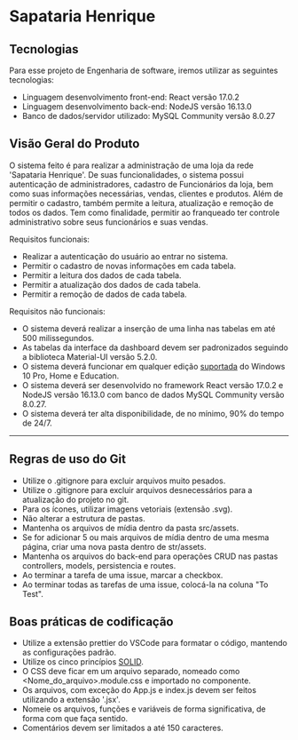 # Sapataria Henrique

## Tecnologias

Para esse projeto de Engenharia de software, iremos utilizar as seguintes tecnologias:

- Linguagem desenvolvimento front-end: React versão 17.0.2
- Linguagem desenvolvimento back-end: NodeJS versão 16.13.0
- Banco de dados/servidor utilizado: MySQL Community versão 8.0.27

## Visão Geral do Produto

O sistema feito é para realizar a administração de uma loja da rede 'Sapataria Henrique'. De suas funcionalidades, o sistema possui autenticação de administradores, cadastro de Funcionários da loja, bem como suas informações necessárias, vendas, clientes e produtos. Além de permitir o cadastro, também permite a leitura, atualização e remoção de todos os dados.
Tem como finalidade, permitir ao franqueado ter controle administrativo sobre seus funcionários e suas vendas.

Requisitos funcionais:

- Realizar a autenticação do usuário ao entrar no sistema.
- Permitir o cadastro de novas informações em cada tabela.
- Permitir a leitura dos dados de cada tabela.
- Permitir a atualização dos dados de cada tabela.
- Permitir a remoção de dados de cada tabela.

Requisitos não funcionais:

- O sistema deverá realizar a inserção de uma linha nas tabelas em até 500 milissegundos.
- As tabelas da interface da dashboard devem ser padronizados seguindo a biblioteca Material-UI versão 5.2.0.
- O sistema deverá funcionar em qualquer edição [suportada](https://docs.microsoft.com/pt-PT/lifecycle/faq/windows) do Windows 10 Pro, Home e Education.
- O sistema deverá ser desenvolvido no framework React versão 17.0.2 e NodeJS versão 16.13.0 com banco de dados MySQL Community versão 8.0.27.
- O sistema deverá ter alta disponibilidade, de no mínimo, 90% do tempo de 24/7.

<hr>

## Regras de uso do Git

- Utilize o .gitignore para excluir arquivos muito pesados.
- Utilize o .gitignore para excluir arquivos desnecessários para a atualização do projeto no git.
- Para os ícones, utilizar imagens vetoriais (extensão .svg).
- Não alterar a estrutura de pastas.
- Mantenha os arquivos de mídia dentro da pasta src/assets.
- Se for adicionar 5 ou mais arquivos de mídia dentro de uma mesma página, criar uma nova pasta dentro de str/assets.
- Mantenha os arquivos do back-end para operações CRUD nas pastas controllers, models, persistencia e routes.
- Ao terminar a tarefa de uma issue, marcar a checkbox.
- Ao terminar todas as tarefas de uma issue, colocá-la na coluna "To Test".

## Boas práticas de codificação

- Utilize a extensão prettier do VSCode para formatar o código, mantendo as configurações padrão.
- Utilize os cinco princípios [SOLID](https://pt.wikipedia.org/wiki/SOLID).
- O CSS deve ficar em um arquivo separado, nomeado como <Nome_do_arquivo>.module.css e importado no componente.
- Os arquivos, com exceção do App.js e index.js devem ser feitos utilizando a extensão '.jsx'.
- Nomeie os arquivos, funções e variáveis de forma significativa, de forma com que faça sentido.
- Comentários devem ser limitados a até 150 caracteres.
